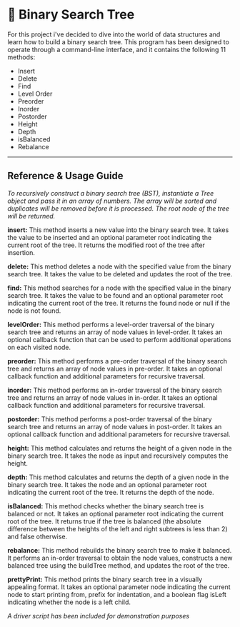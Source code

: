 <h1>🌲 Binary Search Tree</h1>

For this project i've decided to dive into the world of data structures and learn how to build a binary search tree. This program has been designed to operate through a command-line interface, and it contains the following 11 methods:

  - Insert
  - Delete
  - Find
  - Level Order
  - Preorder
  - Inorder
  - Postorder
  - Height
  - Depth
  - isBalanced
  - Rebalance
  
 <hr>

<h2>Reference & Usage Guide</h2>

<em>To recursively construct a binary search tree (BST), instantiate a Tree object and pass it in an array of numbers. The array will be sorted and duplicates will be removed before it is processed. The root node of the tree will be returned.</em>

<strong>insert:</strong> This method inserts a new value into the binary search tree. It takes the value to be inserted and an optional parameter root indicating the current root of the tree. It returns the modified root of the tree after insertion.

<strong>delete:</strong> This method deletes a node with the specified value from the binary search tree. It takes the value to be deleted and updates the root of the tree.

<strong>find:</strong> This method searches for a node with the specified value in the binary search tree. It takes the value to be found and an optional parameter root indicating the current root of the tree. It returns the found node or null if the node is not found.

<strong>levelOrder:</strong> This method performs a level-order traversal of the binary search tree and returns an array of node values in level-order. It takes an optional callback function that can be used to perform additional operations on each visited node.

<strong>preorder:</strong> This method performs a pre-order traversal of the binary search tree and returns an array of node values in pre-order. It takes an optional callback function and additional parameters for recursive traversal.

<strong>inorder:</strong> This method performs an in-order traversal of the binary search tree and returns an array of node values in in-order. It takes an optional callback function and additional parameters for recursive traversal.

<strong>postorder:</strong> This method performs a post-order traversal of the binary search tree and returns an array of node values in post-order. It takes an optional callback function and additional parameters for recursive traversal.

<strong>height:</strong> This method calculates and returns the height of a given node in the binary search tree. It takes the node as input and recursively computes the height.

<strong>depth:</strong> This method calculates and returns the depth of a given node in the binary search tree. It takes the node and an optional parameter root indicating the current root of the tree. It returns the depth of the node.

<strong>isBalanced:</strong> This method checks whether the binary search tree is balanced or not. It takes an optional parameter root indicating the current root of the tree. It returns true if the tree is balanced (the absolute difference between the heights of the left and right subtrees is less than 2) and false otherwise.

<strong>rebalance:</strong> This method rebuilds the binary search tree to make it balanced. It performs an in-order traversal to obtain the node values, constructs a new balanced tree using the buildTree method, and updates the root of the tree.

<strong>prettyPrint:</strong> This method prints the binary search tree in a visually appealing format. It takes an optional parameter node indicating the current node to start printing from, prefix for indentation, and a boolean flag isLeft indicating whether the node is a left child.


<em>A driver script has been included for demonstration purposes</em>
